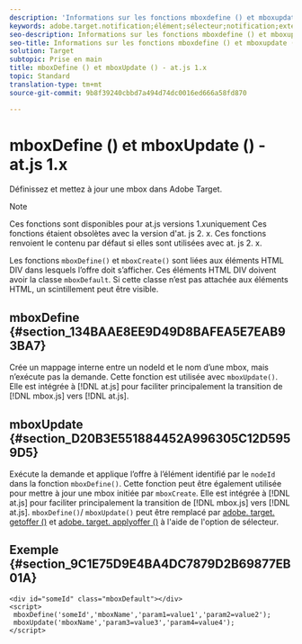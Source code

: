 ```yaml
---
description: 'Informations sur les fonctions mboxdefine () et mboxupdate () pour at. js. '
keywords: adobe.target.notification;élément;sélecteur;notification;extension
seo-description: Informations sur les fonctions mboxdefine () et mboxupdate () pour la bibliothèque JavaScript d'Adobe Target at. js.
seo-title: Informations sur les fonctions mboxdefine () et mboxupdate () pour la bibliothèque JavaScript d'Adobe Target at. js.
solution: Target
subtopic: Prise en main
title: mboxDefine () et mboxUpdate () - at.js 1.x
topic: Standard
translation-type: tm+mt
source-git-commit: 9b8f39240cbbd7a494d74dc0016ed666a58fd870

---
```



# mboxDefine () et mboxUpdate () - at.js 1.x

Définissez et mettez à jour une mbox dans Adobe Target.

>[!NOTE]
>
>Ces fonctions sont disponibles pour at.js versions 1.*x*uniquement Ces fonctions étaient obsolètes avec la version d&#39;at. js 2. x. Ces fonctions renvoient le contenu par défaut si elles sont utilisées avec at. js 2. x.

Les fonctions `mboxDefine()` et `mboxCreate()` sont liées aux éléments HTML DIV dans lesquels l’offre doit s’afficher. Ces éléments HTML DIV doivent avoir la classe `mboxDefault`. Si cette classe n’est pas attachée aux éléments HTML, un scintillement peut être visible.

## mboxDefine  {#section_134BAAE8EE9D49D8BAFEA5E7EAB93BA7}

Crée un mappage interne entre un nodeId et le nom d’une mbox, mais n’exécute pas la demande. Cette fonction est utilisée avec `mboxUpdate()`. Elle est intégrée à [!DNL at.js] pour faciliter principalement la transition de [!DNL mbox.js] vers [!DNL at.js].

## mboxUpdate {#section_D20B3E551884452A996305C12D5959D5}

Exécute la demande et applique l’offre à l’élément identifié par le `nodeId` dans la fonction `mboxDefine()`. Cette fonction peut être également utilisée pour mettre à jour une mbox initiée par `mboxCreate`. Elle est intégrée à [!DNL at.js] pour faciliter principalement la transition de [!DNL mbox.js] vers [!DNL at.js]. `mboxDefine()`/ `mboxUpdate()` peut être remplacé par [adobe. target. getoffer ()](/help/c-implementing-target/c-implementing-target-for-client-side-web/adobe-target-getoffer.md) et [adobe. target. applyoffer ()](/help/c-implementing-target/c-implementing-target-for-client-side-web/adobe-target-applyoffer.md) à l&#39;aide de l&#39;option de sélecteur.

## Exemple {#section_9C1E75D9E4BA4DC7879D2B69877EB01A}

```
<div id="someId" class="mboxDefault"></div> 
<script> 
 mboxDefine('someId','mboxName','param1=value1','param2=value2'); 
 mboxUpdate('mboxName','param3=value3','param4=value4'); 
</script>
```
